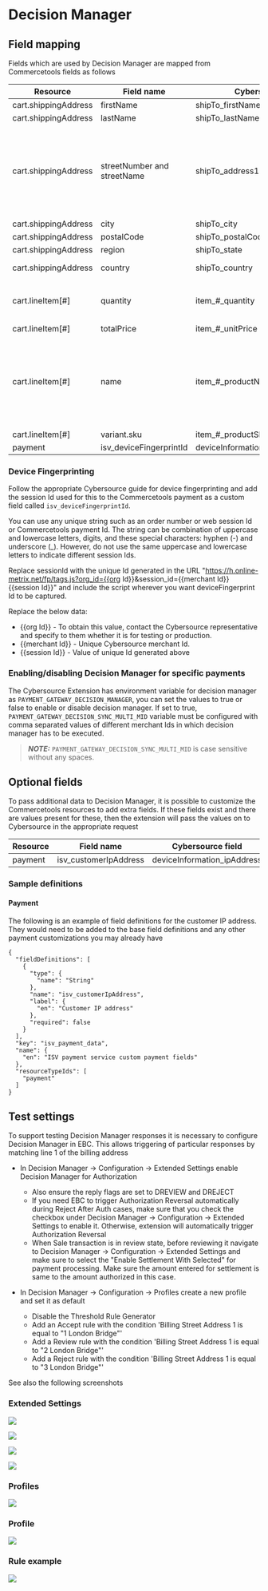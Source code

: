 # Decision Manager

## Field mapping

Fields which are used by Decision Manager are mapped from Commercetools fields as follows

| Resource          | Field name   | Cybersource field | Notes |
| ----------------- | ------------ | ----------------- | ------|
| cart.shippingAddress        | firstName | shipTo_firstName     | |
| cart.shippingAddress | lastName | shipTo_lastName    | |
| cart.shippingAddress | streetNumber and streetName | shipTo_address1    | If both fields have values they are concatenated with a space. Otherwise the value of the defined field is used|
| cart.shippingAddress | city | shipTo_city    | |
| cart.shippingAddress | postalCode | shipTo_postalCode    | |
| cart.shippingAddress | region | shipTo_state    | |
| cart.shippingAddress | country | shipTo_country    | 2 letter ISO code |
| cart.lineItem[#] | quantity | item_#_quantity    | Each line item in the cart is mapped |
| cart.lineItem[#] | totalPrice | item_#_unitPrice    |  |
| cart.lineItem[#] | name | item_#_productName    | Name is a localise string property. We use the cart locale to decide which value to extract |
| cart.lineItem[#] | variant.sku | item_#_productSKU    |  |
| payment | isv_deviceFingerprintId | deviceInformation_fingerprintSessionId    |  |


### Device Fingerprinting

Follow the appropriate Cybersource guide for device fingerprinting and add the session Id used for this to the Commercetools payment as a custom field called `isv_deviceFingerprintId`. 

You can use any unique string such as an order number or web session Id or Commercetools payment Id. The string can be combination of uppercase and lowercase letters, digits, and these special characters: hyphen (-) and underscore (_). However, do not use the same uppercase and lowercase letters to indicate different session Ids. 

Replace sessionId with the unique Id generated in the URL "https://h.online-metrix.net/fp/tags.js?org_id={{org Id}}&session_id={{merchant Id}}{{session Id}}" and include the script wherever you want deviceFingerprint Id to be captured.

Replace the below data:
- {{org Id}} - To obtain this value, contact the Cybersource representative and specify to them whether it is for testing or production. 
- {{merchant Id}} - Unique Cybersource merchant Id. 
- {{session Id}} - Value of unique Id generated above


### Enabling/disabling Decision Manager for specific payments

The Cybersource Extension has environment variable for decision manager as `PAYMENT_GATEWAY_DECISION_MANAGER`, you can set the values to true or false to enable or disable decision manager. If set to true, `PAYMENT_GATEWAY_DECISION_SYNC_MULTI_MID` variable must be configured with comma separated values of different merchant Ids in which decision manager has to be executed.

> **_NOTE:_** `PAYMENT_GATEWAY_DECISION_SYNC_MULTI_MID` is case sensitive without any spaces.

## Optional fields

To pass additional data to Decision Manager, it is possible to customize the Commercetools resources to add extra fields. If these fields exist and there are values present for these, then the extension will pass the values on to Cybersource in the appropriate request

| Resource          | Field name   | Cybersource field | 
| ----------------- | ------------ | ----------------- |
| payment        | isv_customerIpAddress | deviceInformation_ipAddress |

### Sample definitions

#### Payment

The following is an example of field definitions for the customer IP address. They would need to be added to the base field definitions and any other payment customizations you may already have

    {
      "fieldDefinitions": [
        {
          "type": {
            "name": "String"
          },
          "name": "isv_customerIpAddress",
          "label": {
            "en": "Customer IP address"
          },
          "required": false
        }
      ],
      "key": "isv_payment_data",
      "name": {
        "en": "ISV payment service custom payment fields"
      },
      "resourceTypeIds": [
        "payment"
      ]
    }

## Test settings

To support testing Decision Manager responses it is necessary to configure Decision Manager in EBC. This allows triggering of particular responses by matching line 1 of the billing address

- In Decision Manager → Configuration → Extended Settings enable
  Decision Manager for Authorization
  - Also ensure the reply flags are set to DREVIEW and DREJECT
  - If you need EBC to trigger Authorization Reversal automatically during Reject After Auth cases, make sure that you check the checkbox under Decision Manager → Configuration → Extended Settings to enable it. Otherwise, extension will automatically trigger Authorization Reversal
  - When Sale transaction is in review state, before reviewing it navigate to Decision Manager → Configuration → Extended Settings and make sure to select the "Enable Settlement With Selected" for payment processing. Make sure the amount entered for settlement is same to the amount authorized in this case.


- In Decision Manager → Configuration → Profiles create a new profile
  and set it as default
  - Disable the Threshold Rule Generator
  - Add an Accept rule with the condition 'Billing Street Address 1 is equal to "1 London Bridge"'
  - Add a Review rule with the condition 'Billing Street Address 1 is equal to "2 London Bridge"'
  - Add a Reject rule with the condition 'Billing Street Address 1 is equal to "3 London Bridge"'

See also the following
screenshots

### Extended Settings

![](images/966623909.png)

![](images/966688917.png)

![](images/Enable-Auth-Reverse.png)

![](images/Enable-Settlement.png)

### Profiles

![](images/966688922.png)

### Profile

![](images/966558360.png)

### Rule example

![](images/966819993.png)
